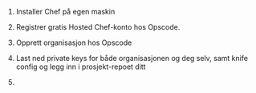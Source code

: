 1. Installer Chef på egen maskin

2. Registrer gratis Hosted Chef-konto hos Opscode. 

3. Opprett organisasjon hos Opscode

4. Last ned private keys for både organisasjonen og deg selv, samt knife config og legg inn i prosjekt-repoet ditt

5. 

